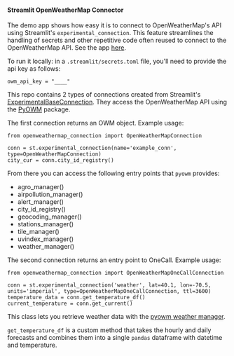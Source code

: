#### Streamlit OpenWeatherMap Connector

The demo app shows how easy it is to connect to OpenWeatherMap's API using Streamlit's `experimental_connection`. This feature streamlines the handling of secrets and other repetitive code often reused to connect to the OpenWeatherMap API. See the app [here](https://app-openweathermap-connector-df6bhfemyu8vhwsawkgwm9.streamlit.app/).

To run it locally: in a  `.streamlit/secrets.toml` file, you'll need to provide the api key as follows:
```
owm_api_key = "____"
```

This repo contains 2 types of connections created from Streamlit's [ExperimentalBaseConnection](https://docs.streamlit.io/library/api-reference/connections/st.connections.experimentalbaseconnection). They access the OpenWeatherMap API using the [PyOWM](https://pyowm.readthedocs.io/en/latest/) package.

The first connection returns an OWM object.
Example usage:
```
from openweathermap_connection import OpenWeatherMapConnection

conn = st.experimental_connection(name='example_conn', type=OpenWeatherMapConnection)
city_cur = conn.city_id_registry()
```
From there you can access the following entry points that `pyowm` provides:
- agro_manager()
- airpollution_manager() 
- alert_manager() 
- city_id_registry()
- geocoding_manager()
- stations_manager()
- tile_manager()
- uvindex_manager()
- weather_manager()

The second connection returns an entry point to OneCall.
Example usage:
```
from openweathermap_connection import OpenWeatherMapOneCallConnection

conn = st.experimental_connection('weather', lat=40.1, lon=-70.5, units='imperial', type=OpenWeatherMapOneCallConnection, ttl=3600)
temperature_data = conn.get_temperature_df()
current_temperature = conn.get_current()
```

This class lets you retrieve weather data with the [pyowm weather manager](https://pyowm.readthedocs.io/en/latest/v3/code-recipes.html#onecall).

`get_temperature_df` is a custom method that takes the hourly and daily forecasts and combines them into a single `pandas` dataframe with datetime and temperature.


